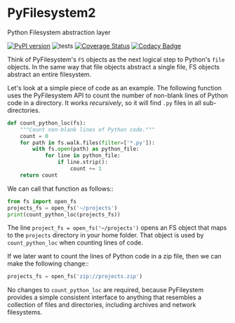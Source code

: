 PyFilesystem2
=============

Python Filesystem abstraction layer

[![PyPI version](https://badge.fury.io/py/fs.svg)](https://badge.fury.io/py/fs) ![tests](https://travis-ci.org/PyFilesystem/pyfilesystem2.svg?branch=master) [![Coverage Status](https://coveralls.io/repos/github/PyFilesystem/pyfilesystem2/badge.svg)](https://coveralls.io/github/PyFilesystem/pyfilesystem2) [![Codacy Badge](https://api.codacy.com/project/badge/Grade/30ad6445427349218425d93886ade9ee)](https://www.codacy.com/app/will-mcgugan/pyfilesystem2?utm_source=github.com&amp;utm_medium=referral&amp;utm_content=PyFilesystem/pyfilesystem2&amp;utm_campaign=Badge_Grade)

Think of PyFilesystem's ``FS`` objects as the next logical step to
Python's ``file`` objects. In the same way that file objects abstract a
single file, FS objects abstract an entire filesystem.

Let's look at a simple piece of code as an example. The following function uses the PyFilesystem API to count the number of non-blank lines of Python code in a directory. It works *recursively*, so it will find ``.py`` files in all sub-directories.

```python
def count_python_loc(fs):
    """Count non-blank lines of Python code."""
    count = 0
    for path in fs.walk.files(filter=['*.py']):
        with fs.open(path) as python_file:
            for line in python_file:
                if line.strip():
                    count += 1
    return count
```

We can call that function as follows::

```python
from fs import open_fs
projects_fs = open_fs('~/projects')
print(count_python_loc(projects_fs))
```

The line ``project_fs = open_fs('~/projects')`` opens an FS object that maps to the ``projects`` directory in your home folder. That object is used by ``count_python_loc`` when counting lines of code.

If we later want to count the lines of Python code in a zip file, then we can make the following change::

```python
projects_fs = open_fs('zip://projects.zip')
```

No changes to ``count_python_loc`` are required, because PyFileystem provides a simple consistent interface to anything that resembles a collection of files and directories, including archives and network filesystems.

